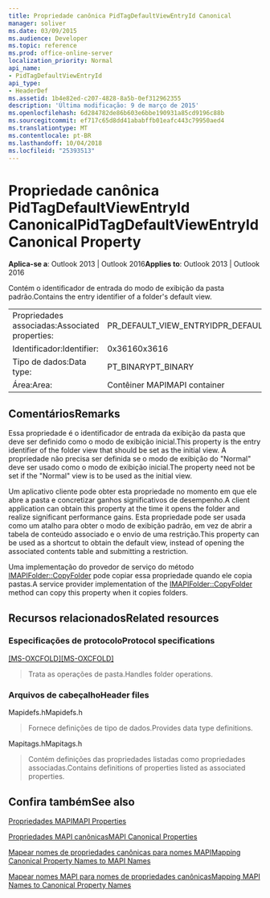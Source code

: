 ```yaml
---
title: Propriedade canônica PidTagDefaultViewEntryId Canonical
manager: soliver
ms.date: 03/09/2015
ms.audience: Developer
ms.topic: reference
ms.prod: office-online-server
localization_priority: Normal
api_name:
- PidTagDefaultViewEntryId
api_type:
- HeaderDef
ms.assetid: 1b4e82ed-c207-4828-8a5b-0ef312962355
description: 'Última modificação: 9 de março de 2015'
ms.openlocfilehash: 6d284782de86b603e6bbe190931a85cd9196c88b
ms.sourcegitcommit: ef717c65d8dd41ababffb01eafc443c79950aed4
ms.translationtype: MT
ms.contentlocale: pt-BR
ms.lasthandoff: 10/04/2018
ms.locfileid: "25393513"
---
```

# <a name="pidtagdefaultviewentryid-canonical-property"></a><span data-ttu-id="cbc69-103">Propriedade canônica PidTagDefaultViewEntryId Canonical</span><span class="sxs-lookup"><span data-stu-id="cbc69-103">PidTagDefaultViewEntryId Canonical Property</span></span>

  
  
<span data-ttu-id="cbc69-104">**Aplica-se a**: Outlook 2013 | Outlook 2016</span><span class="sxs-lookup"><span data-stu-id="cbc69-104">**Applies to**: Outlook 2013 | Outlook 2016</span></span> 
  
<span data-ttu-id="cbc69-105">Contém o identificador de entrada do modo de exibição da pasta padrão.</span><span class="sxs-lookup"><span data-stu-id="cbc69-105">Contains the entry identifier of a folder's default view.</span></span>
  
|||
|:-----|:-----|
|<span data-ttu-id="cbc69-106">Propriedades associadas:</span><span class="sxs-lookup"><span data-stu-id="cbc69-106">Associated properties:</span></span>  <br/> |<span data-ttu-id="cbc69-107">PR_DEFAULT_VIEW_ENTRYID</span><span class="sxs-lookup"><span data-stu-id="cbc69-107">PR_DEFAULT_VIEW_ENTRYID</span></span>  <br/> |
|<span data-ttu-id="cbc69-108">Identificador:</span><span class="sxs-lookup"><span data-stu-id="cbc69-108">Identifier:</span></span>  <br/> |<span data-ttu-id="cbc69-109">0x3616</span><span class="sxs-lookup"><span data-stu-id="cbc69-109">0x3616</span></span>  <br/> |
|<span data-ttu-id="cbc69-110">Tipo de dados:</span><span class="sxs-lookup"><span data-stu-id="cbc69-110">Data type:</span></span>  <br/> |<span data-ttu-id="cbc69-111">PT_BINARY</span><span class="sxs-lookup"><span data-stu-id="cbc69-111">PT_BINARY</span></span>  <br/> |
|<span data-ttu-id="cbc69-112">Área:</span><span class="sxs-lookup"><span data-stu-id="cbc69-112">Area:</span></span>  <br/> |<span data-ttu-id="cbc69-113">Contêiner MAPI</span><span class="sxs-lookup"><span data-stu-id="cbc69-113">MAPI container</span></span>  <br/> |
   
## <a name="remarks"></a><span data-ttu-id="cbc69-114">Comentários</span><span class="sxs-lookup"><span data-stu-id="cbc69-114">Remarks</span></span>

<span data-ttu-id="cbc69-115">Essa propriedade é o identificador de entrada da exibição da pasta que deve ser definido como o modo de exibição inicial.</span><span class="sxs-lookup"><span data-stu-id="cbc69-115">This property is the entry identifier of the folder view that should be set as the initial view.</span></span> <span data-ttu-id="cbc69-116">A propriedade não precisa ser definida se o modo de exibição do "Normal" deve ser usado como o modo de exibição inicial.</span><span class="sxs-lookup"><span data-stu-id="cbc69-116">The property need not be set if the "Normal" view is to be used as the initial view.</span></span>
  
<span data-ttu-id="cbc69-117">Um aplicativo cliente pode obter esta propriedade no momento em que ele abre a pasta e concretizar ganhos significativos de desempenho.</span><span class="sxs-lookup"><span data-stu-id="cbc69-117">A client application can obtain this property at the time it opens the folder and realize significant performance gains.</span></span> <span data-ttu-id="cbc69-118">Esta propriedade pode ser usada como um atalho para obter o modo de exibição padrão, em vez de abrir a tabela de conteúdo associado e o envio de uma restrição.</span><span class="sxs-lookup"><span data-stu-id="cbc69-118">This property can be used as a shortcut to obtain the default view, instead of opening the associated contents table and submitting a restriction.</span></span>
  
<span data-ttu-id="cbc69-119">Uma implementação do provedor de serviço do método [IMAPIFolder::CopyFolder](imapifolder-copyfolder.md) pode copiar essa propriedade quando ele copia pastas.</span><span class="sxs-lookup"><span data-stu-id="cbc69-119">A service provider implementation of the [IMAPIFolder::CopyFolder](imapifolder-copyfolder.md) method can copy this property when it copies folders.</span></span> 
  
## <a name="related-resources"></a><span data-ttu-id="cbc69-120">Recursos relacionados</span><span class="sxs-lookup"><span data-stu-id="cbc69-120">Related resources</span></span>

### <a name="protocol-specifications"></a><span data-ttu-id="cbc69-121">Especificações de protocolo</span><span class="sxs-lookup"><span data-stu-id="cbc69-121">Protocol specifications</span></span>

<span data-ttu-id="cbc69-122">[[MS-OXCFOLD]](https://msdn.microsoft.com/library/c0f31b95-c07f-486c-98d9-535ed9705fbf%28Office.15%29.aspx)</span><span class="sxs-lookup"><span data-stu-id="cbc69-122">[[MS-OXCFOLD]](https://msdn.microsoft.com/library/c0f31b95-c07f-486c-98d9-535ed9705fbf%28Office.15%29.aspx)</span></span>
  
> <span data-ttu-id="cbc69-123">Trata as operações de pasta.</span><span class="sxs-lookup"><span data-stu-id="cbc69-123">Handles folder operations.</span></span>
    
### <a name="header-files"></a><span data-ttu-id="cbc69-124">Arquivos de cabeçalho</span><span class="sxs-lookup"><span data-stu-id="cbc69-124">Header files</span></span>

<span data-ttu-id="cbc69-125">Mapidefs.h</span><span class="sxs-lookup"><span data-stu-id="cbc69-125">Mapidefs.h</span></span>
  
> <span data-ttu-id="cbc69-126">Fornece definições de tipo de dados.</span><span class="sxs-lookup"><span data-stu-id="cbc69-126">Provides data type definitions.</span></span>
    
<span data-ttu-id="cbc69-127">Mapitags.h</span><span class="sxs-lookup"><span data-stu-id="cbc69-127">Mapitags.h</span></span>
  
> <span data-ttu-id="cbc69-128">Contém definições das propriedades listadas como propriedades associadas.</span><span class="sxs-lookup"><span data-stu-id="cbc69-128">Contains definitions of properties listed as associated properties.</span></span>
    
## <a name="see-also"></a><span data-ttu-id="cbc69-129">Confira também</span><span class="sxs-lookup"><span data-stu-id="cbc69-129">See also</span></span>



[<span data-ttu-id="cbc69-130">Propriedades MAPI</span><span class="sxs-lookup"><span data-stu-id="cbc69-130">MAPI Properties</span></span>](mapi-properties.md)
  
[<span data-ttu-id="cbc69-131">Propriedades MAPI canônicas</span><span class="sxs-lookup"><span data-stu-id="cbc69-131">MAPI Canonical Properties</span></span>](mapi-canonical-properties.md)
  
[<span data-ttu-id="cbc69-132">Mapear nomes de propriedades canônicas para nomes MAPI</span><span class="sxs-lookup"><span data-stu-id="cbc69-132">Mapping Canonical Property Names to MAPI Names</span></span>](mapping-canonical-property-names-to-mapi-names.md)
  
[<span data-ttu-id="cbc69-133">Mapear nomes MAPI para nomes de propriedades canônicas</span><span class="sxs-lookup"><span data-stu-id="cbc69-133">Mapping MAPI Names to Canonical Property Names</span></span>](mapping-mapi-names-to-canonical-property-names.md)

